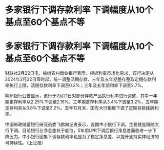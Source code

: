 # 多家银行下调存款利率 下调幅度从10个基点至60个基点不等

# 多家银行下调存款利率 下调幅度从10个基点至60个基点不等

财联社2月22日电，榆树农村商业银行表示，根据利率市场化需求，该行决定从2024年2月22日零时起，统一调整活期存款、三年及五年期整存整取定期存款利率执行上限，活期存款利率下调至0.2%；三年及五年期利率下调至2.7%。

柳州银行公告显示，该行于2月21日对部分存款产品执行利率进行调整，其中一年期定存利率从2.25%下调至2.15%，三年期定存利率从3.4%下调至3.2%，五年期定存利率从3.8%下调至3.2%。去年12月末，国有大行相继下调了定期存款挂牌利率。

中国邮政储蓄银行研究员娄飞鹏向记者表示，近期中小银行下调，主要就是跟随大行下调。目前银行业净息差处于低位，5年期LPR下调后银行净息差面临进一步下降压力，中小银行密集下调存款利率也是为了稳定净息差，以提升支持实体经济的可持续性。（上证报）

